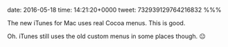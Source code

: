 date: 2016-05-18
time: 14:21:20+0000
tweet: 732939129764216832
%%%

The new iTunes for Mac uses real Cocoa menus. This is good.

Oh. iTunes still uses the old custom menus in some places though. 😐
